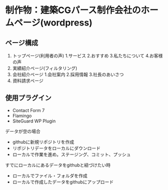 # 制作物：建築CGパース制作会社のホームページ(wordpress)
## ページ構成
1. トップページ(利用者の声)
 1.サービス
 2.おすすめ
 3.私たちについて
 4.お客様の声 
2. 実績紹介ページ(フィルタリング)
3. 会社紹介ページ
 1.会社案内
 2.採用情報
 3.社長のあいさつ
4. 資料請求ページ

## 使用プラグイン
* Contact Form 7
* Flamingo
* SiteGuard WP Plugin

データが空の場合
* githubに新規リポジトリを作成
* リポジトリデータをローカルにダウンロード
* ローカルで作業を進め。ステージング、コミット、プッシュ

すでにローカルにあるデータをgithubと紐づけたい時
* ローカルでファイル・フォルダを作成
* ローカルで作成したデータをgithubにアップロード
